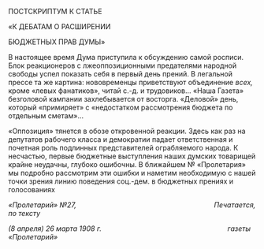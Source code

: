 ПОСТСКРИПТУМ К СТАТЬЕ

«К ДЕБАТАМ О РАСШИРЕНИИ

БЮДЖЕТНЫХ ПРАВ ДУМЫ»

В настоящее время Дума приступила к обсуждению самой росписи. Блок реакционе­ров с лжеоппозиционными предателями народной свободы успел показать себя в пер­вый день прений. В легальной прессе та же картина: нововременцы приветствуют объ­единение _всех,_ кроме «левых фанатиков», читай с.-д. и трудовиков... «Наша Газета» безголовой кампании захлебывается от восторга. «Деловой» день, который «примиря­ет» с «недостатком рассмотрения бюджета по отдельным сметам»...

«Оппозиция» тянется в обозе откровенной реакции. Здесь как раз на депутатов рабо­чего класса и демократии падает ответственная и почетная роль подлинных представи­телей ограбляемого народа. К несчастью, первые бюджетные выступления наших дум­ских товарищей крайне неудачны, глубоко ошибочны. В ближайшем № «Пролетария» мы подробно рассмотрим эти ошибки и наметим необходимую с нашей точки зрения линию поведения соц.-дем. в бюджетных прениях и голосованиях

_«Пролетарий» №27,                                                                       Печатается, по тексту_

_(8 апреля) 26 марта 1908 г.                                                                 газеты «Пролетарий»_

  


